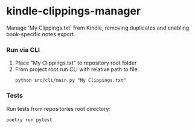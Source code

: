 # kindle-clippings-manager
Manage 'My Clippings.txt' from Kindle, removing duplicates and enabling book-specific notes export.


### Run via CLI
1. Place "My Clippings.txt" to repository root folder
2. From project root run CLI with relative path to file:
    ```
    python src/cli/main.py "My Clippings.txt"
    ```

### Tests
Run tests from repositories root directory:
```
poetry run pytest
```
